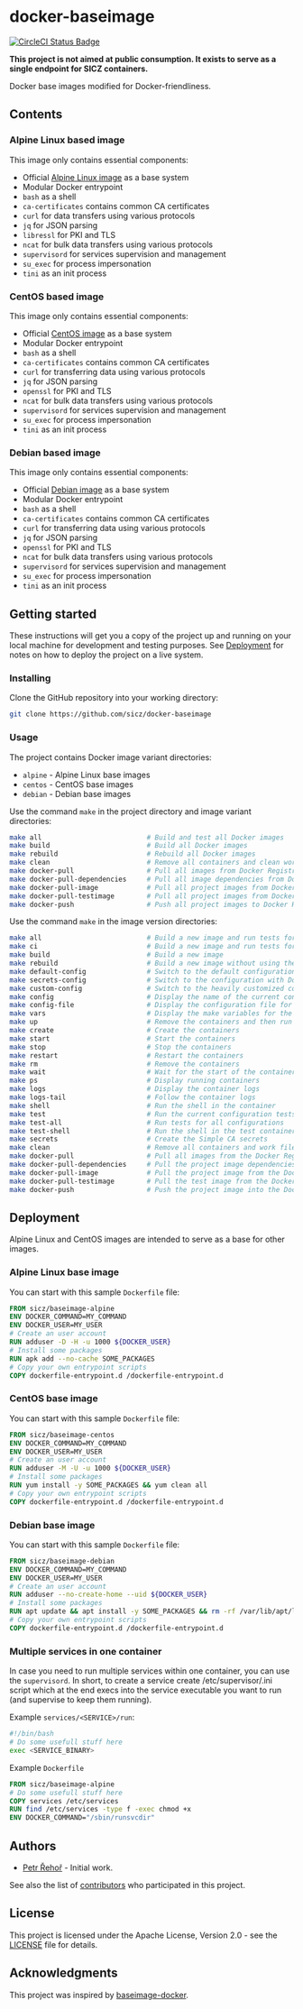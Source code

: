 # docker-baseimage

[![CircleCI Status Badge](https://circleci.com/gh/sicz/docker-baseimage.svg?style=shield&circle-token=99591a26383b3ac04a207694c1625d819e53d301)](https://circleci.com/gh/sicz/docker-baseimage)

**This project is not aimed at public consumption.
It exists to serve as a single endpoint for SICZ containers.**

Docker base images modified for Docker-friendliness.

## Contents

### Alpine Linux based image

This image only contains essential components:
* Official [Alpine Linux image](https://hub.docker.com/_/alpine/) as a base system
* Modular Docker entrypoint
* `bash` as a shell
* `ca-certificates` contains common CA certificates
* `curl` for data transfers using various protocols
* `jq` for JSON parsing
* `libressl` for PKI and TLS
* `ncat` for bulk data transfers using various protocols
* `supervisord` for services supervision and management
* `su_exec` for process impersonation
* `tini` as an init process

### CentOS based image

This image only contains essential components:
* Official [CentOS image](https://hub.docker.com/_/centos/) as a base system
* Modular Docker entrypoint
* `bash` as a shell
* `ca-certificates` contains common CA certificates
* `curl` for transferring data using various protocols
* `jq` for JSON parsing
* `openssl` for PKI and TLS
* `ncat` for bulk data transfers using various protocols
* `supervisord` for services supervision and management
* `su_exec` for process impersonation
* `tini` as an init process

### Debian based image

This image only contains essential components:
* Official [Debian image](https://hub.docker.com/_/debian/) as a base system
* Modular Docker entrypoint
* `bash` as a shell
* `ca-certificates` contains common CA certificates
* `curl` for transferring data using various protocols
* `jq` for JSON parsing
* `openssl` for PKI and TLS
* `ncat` for bulk data transfers using various protocols
* `supervisord` for services supervision and management
* `su_exec` for process impersonation
* `tini` as an init process

## Getting started

These instructions will get you a copy of the project up and running on your
local machine for development and testing purposes. See [Deployment](#deployment)
for notes on how to deploy the project on a live system.

### Installing

Clone the GitHub repository into your working directory:
```bash
git clone https://github.com/sicz/docker-baseimage
```

### Usage

The project contains Docker image variant directories:
* `alpine` - Alpine Linux base images
* `centos` - CentOS base images
* `debian` - Debian base images

Use the command `make` in the project directory and image variant directories:
```bash
make all                          # Build and test all Docker images
make build                        # Build all Docker images
make rebuild                      # Rebuild all Docker images
make clean                        # Remove all containers and clean work files
make docker-pull                  # Pull all images from Docker Registry
make docker-pull-dependencies     # Pull all image dependencies from Docker Registry
make docker-pull-image            # Pull all project images from Docker Registry
make docker-pull-testimage        # Pull all project images from Docker Registry
make docker-push                  # Push all project images to Docker Registry
```

Use the command `make` in the image version directories:
```bash
make all                          # Build a new image and run tests for current configuration
make ci                           # Build a new image and run tests for all configurations
make build                        # Build a new image
make rebuild                      # Build a new image without using the Docker layer caching
make default-config               # Switch to the default configuration
make secrets-config               # Switch to the configuration with Docker Swarm like secrets
make custom-config                # Switch to the heavily customized configuration
make config                       # Display the name of the current configuration
make config-file                  # Display the configuration file for the current configuration
make vars                         # Display the make variables for the current configuration
make up                           # Remove the containers and then run them fresh
make create                       # Create the containers
make start                        # Start the containers
make stop                         # Stop the containers
make restart                      # Restart the containers
make rm                           # Remove the containers
make wait                         # Wait for the start of the containers
make ps                           # Display running containers
make logs                         # Display the container logs
make logs-tail                    # Follow the container logs
make shell                        # Run the shell in the container
make test                         # Run the current configuration tests
make test-all                     # Run tests for all configurations
make test-shell                   # Run the shell in the test container
make secrets                      # Create the Simple CA secrets
make clean                        # Remove all containers and work files
make docker-pull                  # Pull all images from the Docker Registry
make docker-pull-dependencies     # Pull the project image dependencies from the Docker Registry
make docker-pull-image            # Pull the project image from the Docker Registry
make docker-pull-testimage        # Pull the test image from the Docker Registry
make docker-push                  # Push the project image into the Docker Registry
```

## Deployment

Alpine Linux and CentOS images are intended to serve as a base for other images.

### Alpine Linux base image

You can start with this sample `Dockerfile` file:
```Dockerfile
FROM sicz/baseimage-alpine
ENV DOCKER_COMMAND=MY_COMMAND
ENV DOCKER_USER=MY_USER
# Create an user account
RUN adduser -D -H -u 1000 ${DOCKER_USER}
# Install some packages
RUN apk add --no-cache SOME_PACKAGES
# Copy your own entrypoint scripts
COPY dockerfile-entrypoint.d /dockerfile-entrypoint.d
```

### CentOS base image

You can start with this sample `Dockerfile` file:
```Dockerfile
FROM sicz/baseimage-centos
ENV DOCKER_COMMAND=MY_COMMAND
ENV DOCKER_USER=MY_USER
# Create an user account
RUN adduser -M -U -u 1000 ${DOCKER_USER}
# Install some packages
RUN yum install -y SOME_PACKAGES && yum clean all
# Copy your own entrypoint scripts
COPY dockerfile-entrypoint.d /dockerfile-entrypoint.d
```

### Debian base image

You can start with this sample `Dockerfile` file:
```Dockerfile
FROM sicz/baseimage-debian
ENV DOCKER_COMMAND=MY_COMMAND
ENV DOCKER_USER=MY_USER
# Create an user account
RUN adduser --no-create-home --uid ${DOCKER_USER}
# Install some packages
RUN apt update && apt install -y SOME_PACKAGES && rm -rf /var/lib/apt/lists/*
# Copy your own entrypoint scripts
COPY dockerfile-entrypoint.d /dockerfile-entrypoint.d
```

### Multiple services in one container

In case you need to run multiple services within one container, you can use the
`supervisord`. In short, to create a service create /etc/supervisor/<SERVICE>.ini
script which at the end execs into the service executable you want to run (and
supervise to keep them running).

Example `services/<SERVICE>/run`:
```bash
#!/bin/bash
# Do some usefull stuff here
exec <SERVICE_BINARY>
```

Example `Dockerfile`
```Dockerfile
FROM sicz/baseimage-alpine
# Do some usefull stuff here
COPY services /etc/services
RUN find /etc/services -type f -exec chmod +x
ENV DOCKER_COMMAND="/sbin/runsvcdir"
```

## Authors

* [Petr Řehoř](https://github.com/prehor) - Initial work.

See also the list of
[contributors](https://github.com/sicz/docker-baseimage/contributors)
who participated in this project.

## License

This project is licensed under the Apache License, Version 2.0 - see the
[LICENSE](LICENSE) file for details.

## Acknowledgments

This project was inspired by
[baseimage-docker](https://github.com/phusion/baseimage-docker).
